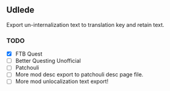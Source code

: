 ## Udlede

Export un-internalization text to translation key and retain text.  


### TODO
- [x] FTB Quest
- [ ] Better Questing Unofficial
- [ ] Patchouli
- [ ] More mod desc export to patchouli desc page file.
- [ ] More mod unlocalization text export!
